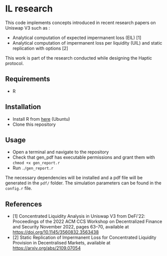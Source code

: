 # IL research

This code implements concepts introduced in recent research papers on Uniswap V3 such as : 

  - Analytical computation of expected impermanent loss (EIL) [1]
  - Analytical computation of impermanent loss per liquidity (UIL) and static replication with options [2]

This work is part of the research conducted while designing the Haptic protocol.

## Requirements

- R

## Installation

- Install R from [here](https://cran.r-project.org/bin/linux/ubuntu/) (Ubuntu)
- Clone this repository

## Usage

- Open a terminal and navigate to the repository
- Check that gen_pdf has executable permissions and grant them with `chmod +x gen_report.r`
- Run `./gen_report.r`

The necessary dependencies will be installed and a pdf file will be generated in the `pdf/` folder. The simulation parameters can be found in the `config.r` file.

## References

- [1] Concentrated Liquidity Analysis in Uniswap V3 from DeFi'22: Proceedings of the 2022 ACM CCS Workshop on Decentralized Finance and Security November 2022, pages 63–70, available at https://doi.org/10.1145/3560832.3563438
- [2] Static Replication of Impermanent Loss for Concentrated Liquidity Provision in Decentralised Markets, available at https://arxiv.org/abs/2109.07054